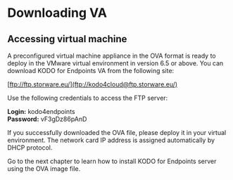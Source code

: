 # Downloading VA

## Accessing virtual machine <a id="accessing-virtual-machine"></a>

A preconfigured virtual machine appliance in the OVA format is ready to deploy in the VMware virtual environment in version 6.5 or above. You can download KODO for Endpoints VA from the following site:

​[ftp://ftp.storware.eu/](ftp://kodo4cloud@ftp.storware.eu/)

Use the following credentials to access the FTP server:

**Login:** kodo4endpoints   
**Password:** vF3gDz86pAnD

If you successfully downloaded the OVA file, please deploy it in your virtual environment. The network card IP address is assigned automatically by DHCP protocol.

Go to the next chapter to learn how to install KODO for Endpoints server using the OVA image file.



